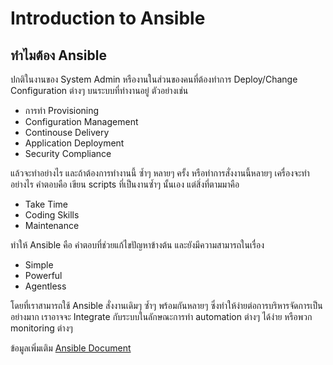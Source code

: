 # Introduction to Ansible
## ทำไมต้อง Ansible
ปกติในงานของ System Admin หรืองานในส่วนของคนที่ต้องทำการ Deploy/Change Configuration ต่างๆ บนระบบที่ทำงานอยู่ ตัวอย่างเช่น
- การทำ Provisioning
- Configuration Management
- Continouse Delivery
- Application Deployment
- Security Compliance

แล้วจะทำอย่างไร และถ้าต้องการทำงานนี้ ซ้ำๆ หลายๆ ครั้ง หรือทำการสั่งงานนี้หลายๆ เครื่องจะทำอย่างไร 
คำตอบคือ เขียน scripts ที่เป็นงานซ้ำๆ นั้นเอง แต่สิ่งที่ตามมาคือ 
- Take Time
- Coding Skills
- Maintenance 

ทำให้ Ansible คือ คำตอบที่ช่วยแก้ไขปัญหาข้างต้น และยังมีความสามารถในเรื่อง
- Simple
- Powerful
- Agentless

โดยที่เราสามารถใช้ Ansible สั่งงานเดิมๆ ซ้ำๆ พร้อมกันหลายๆ ซึ่งทำให้ง่ายต่อการบริหารจัดการเป็นอย่างมาก
เราอาจจะ Integrate กับระบบในลักษณะการทำ automation ต่างๆ ได้ง่าย หรือพวก monitoring ต่างๆ 

ข้อมูลเพิ่มเติม
[Ansible Document](https://docs.ansible.com/ansible/latest/index.html)
